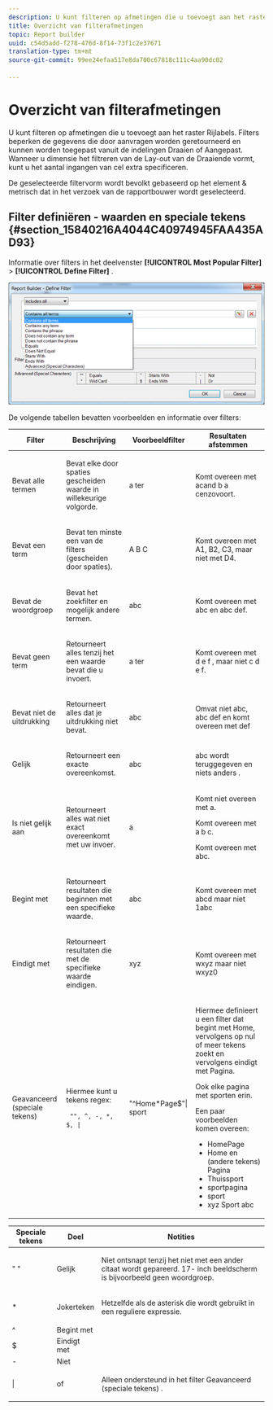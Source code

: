 ```yaml
---
description: U kunt filteren op afmetingen die u toevoegt aan het raster Rijlabels. Filters beperken de gegevens die door aanvragen worden geretourneerd en kunnen worden toegepast vanuit de indelingen Draaien of Aangepast. Wanneer u dimensie het filtreren van de Lay-out van de Draaiende vormt, kunt u het aantal ingangen van cel extra specificeren.
title: Overzicht van filterafmetingen
topic: Report builder
uuid: c54d5add-f278-476d-8f14-73f1c2e37671
translation-type: tm+mt
source-git-commit: 99ee24efaa517e8da700c67818c111c4aa90dc02

---
```



# Overzicht van filterafmetingen

U kunt filteren op afmetingen die u toevoegt aan het raster Rijlabels. Filters beperken de gegevens die door aanvragen worden geretourneerd en kunnen worden toegepast vanuit de indelingen Draaien of Aangepast. Wanneer u dimensie het filtreren van de Lay-out van de Draaiende vormt, kunt u het aantal ingangen van cel extra specificeren.

De geselecteerde filtervorm wordt bevolkt gebaseerd op het element &amp; metrisch dat in het verzoek van de rapportbouwer wordt geselecteerd.

## Filter definiëren - waarden en speciale tekens {#section_15840216A4044C40974945FAA435AD93}

Informatie over filters in het deelvenster **[!UICONTROL Most Popular Filter]** > **[!UICONTROL Define Filter]** .

![](assets/define_filter.png)

De volgende tabellen bevatten voorbeelden en informatie over filters:

<table id="table_8AC3A26FF02143DBA949B30F2A46CF11"> 
 <thead> 
  <tr> 
   <th colname="col1" class="entry"> Filter </th> 
   <th colname="col02" class="entry"> Beschrijving </th> 
   <th colname="col2" class="entry"> Voorbeeldfilter </th> 
   <th colname="col3" class="entry"> Resultaten afstemmen </th> 
  </tr> 
 </thead>
 <tbody> 
  <tr> 
   <td colname="col1"> <p>Bevat alle termen </p> </td> 
   <td colname="col02"> <p>Bevat elke door spaties gescheiden waarde in willekeurige volgorde. </p> </td> 
   <td colname="col2"> <p>a ter </p> </td> 
   <td colname="col3"> <p>Komt overeen met <span class="term"> a</span>cand <span class="term"> b a c</span>enzovoort. </p> </td> 
  </tr> 
  <tr> 
   <td colname="col1"> <p>Bevat een term </p> </td> 
   <td colname="col02"> <p>Bevat ten minste een van de filters (gescheiden door spaties). </p> </td> 
   <td colname="col2"> <p>A B C </p> </td> 
   <td colname="col3"> <p>Komt overeen met <span class="term"> A1</span>, <span class="term"> B2</span>, <span class="term"> C3</span>, maar niet met <span class="term"> D4</span>. </p> </td> 
  </tr> 
  <tr> 
   <td colname="col1"> <p>Bevat de woordgroep </p> </td> 
   <td colname="col02"> <p>Bevat het zoekfilter en mogelijk andere termen. </p> </td> 
   <td colname="col2"> <p>abc </p> </td> 
   <td colname="col3"> <p>Komt overeen met <span class="term"> abc</span> en <span class="term"> abc def</span>. </p> </td> 
  </tr> 
  <tr> 
   <td colname="col1"> <p>Bevat geen term </p> </td> 
   <td colname="col02"> <p>Retourneert alles tenzij het een waarde bevat die u invoert. </p> </td> 
   <td colname="col2"> <p>a ter </p> </td> 
   <td colname="col3"> <p>Komt overeen met <span class="term"> d e f</span> , maar niet <span class="term"> c d e f</span>. </p> </td> 
  </tr> 
  <tr> 
   <td colname="col1"> <p>Bevat niet de uitdrukking </p> </td> 
   <td colname="col02"> <p>Retourneert alles dat je uitdrukking niet bevat. </p> </td> 
   <td colname="col2"> <p>abc </p> </td> 
   <td colname="col3"> <p>Omvat niet <span class="term"> abc</span>, <span class="term"> abc def</span> en komt overeen met <span class="term"> def</span> </p> </td> 
  </tr> 
  <tr> 
   <td colname="col1"> <p>Gelijk </p> </td> 
   <td colname="col02"> <p>Retourneert een exacte overeenkomst. </p> </td> 
   <td colname="col2"> <p>abc </p> </td> 
   <td colname="col3"> <p> <span class="term"> abc</span> wordt teruggegeven en niets anders . </p> </td> 
  </tr> 
  <tr> 
   <td colname="col1"> <p>Is niet gelijk aan </p> </td> 
   <td colname="col02"> <p>Retourneert alles wat niet exact overeenkomt met uw invoer. </p> </td> 
   <td colname="col2"> <p>a </p> </td> 
   <td colname="col3"> <p>Komt niet overeen met <span class="term"> a</span>. </p> <p>Komt overeen met <span class="term"> a b c</span>. </p> <p>Komt overeen <span class="term"> met abc</span>. </p> </td> 
  </tr> 
  <tr> 
   <td colname="col1"> <p>Begint met </p> </td> 
   <td colname="col02"> <p>Retourneert resultaten die beginnen met een specifieke waarde. </p> </td> 
   <td colname="col2"> <p>abc </p> </td> 
   <td colname="col3"> <p>Komt overeen met <span class="term"> abcd</span> maar niet <span class="term"> 1abc</span> </p> </td> 
  </tr> 
  <tr> 
   <td colname="col1"> <p>Eindigt met </p> </td> 
   <td colname="col02"> <p>Retourneert resultaten die met de specifieke waarde eindigen. </p> </td> 
   <td colname="col2"> <p>xyz </p> </td> 
   <td colname="col3"> <p>Komt overeen met <span class="term"> wxyz</span> maar niet <span class="term"> wxyz0</span> </p> </td> 
  </tr> 
  <tr> 
   <td colname="col1"> <p>Geavanceerd (speciale tekens) </p> </td> 
   <td colname="col02"> <p>Hiermee kunt u tekens regex: </p> <p> <code> "", ^, -, *, $, | </code> </p> </td> 
   <td colname="col2"> <p>"^Home*Page$"| sport </p> </td> 
   <td colname="col3"> <p> Hiermee definieert u een filter dat begint met <span class="term"> Home</span>, vervolgens op nul of meer tekens zoekt en vervolgens eindigt met <span class="term"> Pagina</span>. </p> <p>Ook elke pagina met <span class="term"> sporten</span> erin. </p> <p>Een paar voorbeelden komen overeen: </p> 
    <ul id="ul_72D76C5AFEAF405E8A0E4E3C604D10AE"> 
     <li id="li_4D490059B667450DA8A0103167C7B391">HomePage </li> 
     <li id="li_1351619156274092AEB2771D882AD357">Home en (andere tekens) Pagina </li> 
     <li id="li_940EAA99A8CF49308E8471065EB317B1">Thuissport </li> 
     <li id="li_50A895F14A454BE9BF06EE0F07F99B3B">sportpagina </li> 
     <li id="li_F3CE0D07941D4C2485D2DE0B73E00677">sport </li> 
     <li id="li_E84C15C061824A5D922D9900392F2996">xyz Sport abc </li> 
    </ul> </td> 
  </tr> 
 </tbody> 
</table>

<table id="table_8BBB06C8860745DEA41B39673699DC0F"> 
 <thead> 
  <tr> 
   <th colname="col1" class="entry"> Speciale tekens </th> 
   <th colname="col2" class="entry"> Doel </th> 
   <th colname="col3" class="entry"> Notities </th> 
  </tr> 
 </thead>
 <tbody> 
  <tr> 
   <td colname="col1"> " " </td> 
   <td colname="col2"> Gelijk </td> 
   <td colname="col3"> <p>Niet ontsnapt tenzij het niet met een ander citaat wordt gepareerd. 17- <span class="term"> inch beeldscherm</span> is bijvoorbeeld geen woordgroep. </p> </td> 
  </tr> 
  <tr> 
   <td colname="col1"> * </td> 
   <td colname="col2"> Jokerteken </td> 
   <td colname="col3"> <p>Hetzelfde als de asterisk die wordt gebruikt in een reguliere expressie. </p> </td> 
  </tr> 
  <tr> 
   <td colname="col1"> ^ </td> 
   <td colname="col2"> Begint met </td> 
   <td colname="col3"> </td> 
  </tr> 
  <tr> 
   <td colname="col1"> $ </td> 
   <td colname="col2"> Eindigt met </td> 
   <td colname="col3"> </td> 
  </tr> 
  <tr> 
   <td colname="col1"> - </td> 
   <td colname="col2"> Niet </td> 
   <td colname="col3"> </td> 
  </tr> 
  <tr> 
   <td colname="col1"> | </td> 
   <td colname="col2"> of </td> 
   <td colname="col3"> <p>Alleen ondersteund in het filter <span class="term"> Geavanceerd (speciale tekens)</span> . </p> </td> 
  </tr> 
 </tbody> 
</table>
